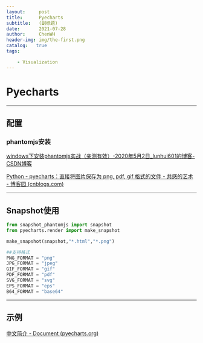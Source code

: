 ```yaml
---
layout:     post
title:      Pyecharts
subtitle:   (副标题) 
date:       2021-07-28
author:     ChenWH
header-img: img/the-first.png
catalog:   true
tags:

    - Visualization
---
```




<script type="text/x-mathjax-config">
  MathJax.Hub.Config({
    tex2jax: {
      inlineMath: [ ['$','$'], ["\\(","\\)"] ],
      processEscapes: true
    }
  });
</script>
<script src="https://cdn.mathjax.org/mathjax/latest/MathJax.js?config=TeX-AMS-MML_HTMLorMML" type="text/javascript"></script>

# Pyecharts

----

## 配置

### phantomjs安装

[windows下安装phantomjs实战（亲测有效）-2020年5月2日_lunhui601的博客-CSDN博客](https://blog.csdn.net/lunhui601/article/details/105892613)

[Python - pyecharts：直接将图片保存为 png, pdf, gif 格式的文件 - 共感的艺术 - 博客园 (cnblogs.com)](https://www.cnblogs.com/my-global/articles/12662614.html)

-----

## Snapshot使用

```python
from snapshot_phantomjs import snapshot
from pyecharts.render import make_snapshot

make_snapshot(snapshot,"*.html","*.png")

##支持格式
PNG_FORMAT = "png"
JPG_FORMAT = "jpeg"
GIF_FORMAT = "gif"
PDF_FORMAT = "pdf"
SVG_FORMAT = "svg"
EPS_FORMAT = "eps"
B64_FORMAT = "base64"
```



-----

## 示例

[中文简介 - Document (pyecharts.org)](https://gallery.pyecharts.org/#/README)
